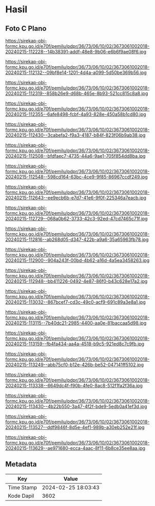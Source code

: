 # Hasil

## Foto C Plano

https://sirekap-obj-formc.kpu.go.id/e70f/pemilu/pdpr/36/73/06/10/02/3673061002018-20240215-112228--14b38391-addf-48e8-9b06-e6b6f9ae08f6.jpg

https://sirekap-obj-formc.kpu.go.id/e70f/pemilu/pdpr/36/73/06/10/02/3673061002018-20240215-112132--09bf8e14-1201-4d4a-a099-5d50be369b56.jpg

https://sirekap-obj-formc.kpu.go.id/e70f/pemilu/pdpr/36/73/06/10/02/3673061002018-20240215-112319--858b26e9-d68b-465e-8b93-521cc815c8a8.jpg

https://sirekap-obj-formc.kpu.go.id/e70f/pemilu/pdpr/36/73/06/10/02/3673061002018-20240215-112355--6afe8498-fcbf-4a93-828e-450a58b1cd80.jpg

https://sirekap-obj-formc.kpu.go.id/e70f/pemilu/pdpr/36/73/06/10/02/3673061002018-20240215-112430--3cabefa2-f9a3-4187-b84f-823f06b9ab38.jpg

https://sirekap-obj-formc.kpu.go.id/e70f/pemilu/pdpr/36/73/06/10/02/3673061002018-20240215-112508--bfdfaec7-4735-44a6-9ae1-705f854dd8ba.jpg

https://sirekap-obj-formc.kpu.go.id/e70f/pemilu/pdpr/36/73/06/10/02/3673061002018-20240215-112548--598cd164-63bc-4ce9-9f85-86967ccdf249.jpg

https://sirekap-obj-formc.kpu.go.id/e70f/pemilu/pdpr/36/73/06/10/02/3673061002018-20240215-112643--ee9ecb6b-e7d7-41e6-9f0f-225346a7eacb.jpg

https://sirekap-obj-formc.kpu.go.id/e70f/pemilu/pdpr/36/73/06/10/02/3673061002018-20240215-112729--068a0b62-3733-42c3-92ed-47cd7465c71f.jpg

https://sirekap-obj-formc.kpu.go.id/e70f/pemilu/pdpr/36/73/06/10/02/3673061002018-20240215-112816--ab268d05-d347-422b-a9a6-35a65963fb78.jpg

https://sirekap-obj-formc.kpu.go.id/e70f/pemilu/pdpr/36/73/06/10/02/3673061002018-20240215-112900--904a243f-00bd-4b62-a16d-4a5ea3458263.jpg

https://sirekap-obj-formc.kpu.go.id/e70f/pemilu/pdpr/36/73/06/10/02/3673061002018-20240215-112948--bb411226-0492-4e87-86f0-b43c628e17a2.jpg

https://sirekap-obj-formc.kpu.go.id/e70f/pemilu/pdpr/36/73/06/10/02/3673061002018-20240215-113032--867bcef7-cd3c-49c0-acf9-691c89a3e8a1.jpg

https://sirekap-obj-formc.kpu.go.id/e70f/pemilu/pdpr/36/73/06/10/02/3673061002018-20240215-113115--7b40dc21-2985-4400-aa0e-81baccaa5d98.jpg

https://sirekap-obj-formc.kpu.go.id/e70f/pemilu/pdpr/36/73/06/10/02/3673061002018-20240215-113159--fb4fa434-aa4a-4518-b9c5-921ed8c7c9fb.jpg

https://sirekap-obj-formc.kpu.go.id/e70f/pemilu/pdpr/36/73/06/10/02/3673061002018-20240215-113249--abb75cf0-b12e-426b-be52-047141ff5102.jpg

https://sirekap-obj-formc.kpu.go.id/e70f/pemilu/pdpr/36/73/06/10/02/3673061002018-20240215-113338--6649dc4f-f90b-4fe0-8ac8-512f1fa2f36a.jpg

https://sirekap-obj-formc.kpu.go.id/e70f/pemilu/pdpr/36/73/06/10/02/3673061002018-20240215-113430--4b22b550-3a47-4f2f-bde9-5edb0a41ef3d.jpg

https://sirekap-obj-formc.kpu.go.id/e70f/pemilu/pdpr/36/73/06/10/02/3673061002018-20240215-113527--ddf9846f-8d5e-4ef1-989b-a30eb252e21f.jpg

https://sirekap-obj-formc.kpu.go.id/e70f/pemilu/pdpr/36/73/06/10/02/3673061002018-20240215-113629--ae971680-ecca-4aac-8f11-6b8ce35ee8aa.jpg


## Metadata

| Key        | Value               |
| ---------- | ------------------- |
| Time Stamp | 2024-02-25 18:03:43 |
| Kode Dapil | 3602                |



